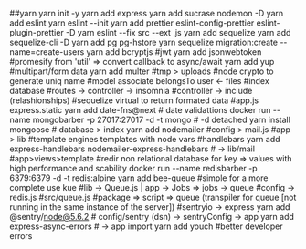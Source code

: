 ##yarn
yarn init -y
yarn add express
yarn add sucrase nodemon -D
yarn add eslint
yarn eslint --init
yarn add prettier eslint-config-prettier eslint-plugin-prettier -D
yarn eslint --fix src --ext .js
yarn add sequelize
yarn add sequelize-cli -D
yarn add pg pg-hstore
yarn sequelize migration:create --name=create-users
yarn add bcryptjs
#jwt
yarn add jsonwebtoken
#promesify from 'util' => convert callback to async/await
yarn add yup
#multipart/form data
yarn add multer
#tmp > uploads
#node crypto to generate uniq name
#model associate belongsTo user <- files
#index database
#routes -> controller -> insomnia
#controller -> include (relashionships)
#sequelize virtual to return formated data
#app.js express.static
yarn add date-fns@next # date validattions
docker run --name mongobarber -p 27017:27017 -d -t mongo # -d detached
yarn install mongoose # database > index
yarn add nodemailer #config > mail.js
#app > lib
#template engines templates with node vars
#handlebars
yarn add express-handlebars nodemailer-express-handlebars # -> lib/mail
#app>views>template
#redir non relational database for key => values with high performance and scability
docker run --name redisbarber -p 6379:6379 -d -t redis:alpine
yarn add bee-queue #simple for a more complete use kue
#lib -> Queue.js | app -> Jobs => jobs -> queue
#config -> redis.js
#src/queue.js
#package => script => queue (transpiler for queue [not running in the same instance of the server])
#sentryio -> express 
yarn add @sentry/node@5.6.2 # config/sentry (dsn) -> sentryConfig -> app
yarn add express-async-errors # -> app import 
yarn add youch #better developer errors